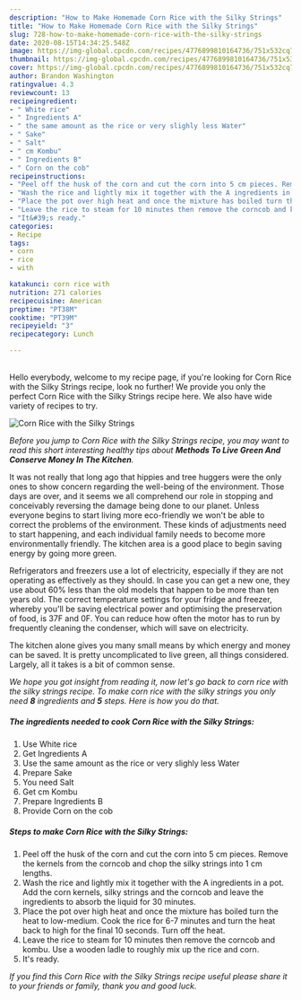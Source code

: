 ```yaml
---
description: "How to Make Homemade Corn Rice with the Silky Strings"
title: "How to Make Homemade Corn Rice with the Silky Strings"
slug: 728-how-to-make-homemade-corn-rice-with-the-silky-strings
date: 2020-08-15T14:34:25.548Z
image: https://img-global.cpcdn.com/recipes/4776899810164736/751x532cq70/corn-rice-with-the-silky-strings-recipe-main-photo.jpg
thumbnail: https://img-global.cpcdn.com/recipes/4776899810164736/751x532cq70/corn-rice-with-the-silky-strings-recipe-main-photo.jpg
cover: https://img-global.cpcdn.com/recipes/4776899810164736/751x532cq70/corn-rice-with-the-silky-strings-recipe-main-photo.jpg
author: Brandon Washington
ratingvalue: 4.3
reviewcount: 13
recipeingredient:
- " White rice"
- " Ingredients A"
- " the same amount as the rice or very slighly less Water"
- " Sake"
- " Salt"
- " cm Kombu"
- " Ingredients B"
- " Corn on the cob"
recipeinstructions:
- "Peel off the husk of the corn and cut the corn into 5 cm pieces. Remove the kernels from the corncob and chop the silky strings into 1 cm lengths."
- "Wash the rice and lightly mix it together with the A ingredients in a pot. Add the corn kernels, silky strings and the corncob and leave the ingredients to absorb the liquid for 30 minutes."
- "Place the pot over high heat and once the mixture has boiled turn the heat to low-medium. Cook the rice for 6-7 minutes and turn the heat back to high for the final 10 seconds. Turn off the heat."
- "Leave the rice to steam for 10 minutes then remove the corncob and kombu. Use a wooden ladle to roughly mix up the rice and corn."
- "It&#39;s ready."
categories:
- Recipe
tags:
- corn
- rice
- with

katakunci: corn rice with 
nutrition: 271 calories
recipecuisine: American
preptime: "PT38M"
cooktime: "PT39M"
recipeyield: "3"
recipecategory: Lunch

---
```

<br>
Hello everybody, welcome to my recipe page, if you're looking for Corn Rice with the Silky Strings recipe, look no further! We provide you only the perfect Corn Rice with the Silky Strings recipe here. We also have wide variety of recipes to try.
<br>


![Corn Rice with the Silky Strings](https://img-global.cpcdn.com/recipes/4776899810164736/751x532cq70/corn-rice-with-the-silky-strings-recipe-main-photo.jpg)

<i>Before you jump to Corn Rice with the Silky Strings recipe, you may want to read this short interesting healthy tips about 
<strong>Methods To Live Green And Conserve Money In The Kitchen</strong>.</i>
</br>

It was not really that long ago that hippies and tree huggers were the only ones to show concern regarding the well-being of the environment. Those days are over, and it seems we all comprehend our role in stopping and conceivably reversing the damage being done to our planet. Unless everyone begins to start living more eco-friendly we won't be able to correct the problems of the environment. These kinds of adjustments need to start happening, and each individual family needs to become more environmentally friendly. The kitchen area is a good place to begin saving energy by going more green.

Refrigerators and freezers use a lot of electricity, especially if they are not operating as effectively as they should. In case you can get a new one, they use about 60% less than the old models that happen to be more than ten years old. The correct temperature settings for your fridge and freezer, whereby you'll be saving electrical power and optimising the preservation of food, is 37F and 0F. You can reduce how often the motor has to run by frequently cleaning the condenser, which will save on electricity.

The kitchen alone gives you many small means by which energy and money can be saved. It is pretty uncomplicated to live green, all things considered. Largely, all it takes is a bit of common sense.


<i>We hope you got insight from reading it, now let's go back to corn rice with the silky strings recipe. To make corn rice with the silky strings you only need <strong>8</strong> ingredients and <strong>5</strong> steps. Here is how you do that.
</i>

##### The ingredients needed to cook Corn Rice with the Silky Strings:

1. Use  White rice
1. Get  Ingredients A
1. Use  the same amount as the rice or very slighly less Water
1. Prepare  Sake
1. You need  Salt
1. Get  cm Kombu
1. Prepare  Ingredients B
1. Provide  Corn on the cob


##### Steps to make Corn Rice with the Silky Strings:

1. Peel off the husk of the corn and cut the corn into 5 cm pieces. Remove the kernels from the corncob and chop the silky strings into 1 cm lengths.
1. Wash the rice and lightly mix it together with the A ingredients in a pot. Add the corn kernels, silky strings and the corncob and leave the ingredients to absorb the liquid for 30 minutes.
1. Place the pot over high heat and once the mixture has boiled turn the heat to low-medium. Cook the rice for 6-7 minutes and turn the heat back to high for the final 10 seconds. Turn off the heat.
1. Leave the rice to steam for 10 minutes then remove the corncob and kombu. Use a wooden ladle to roughly mix up the rice and corn.
1. It&#39;s ready.


<i>If you find this Corn Rice with the Silky Strings recipe useful please share it to your friends or family, thank you and good luck.</i>
